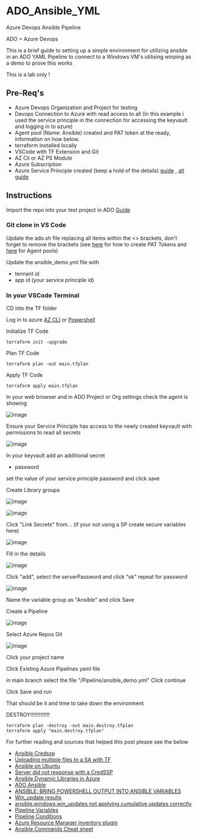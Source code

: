# ADO_Ansible_YML
Azure Devops Ansible Pipeline

ADO = Azure Devops

This is a brief guide to setting up a simple environment for utilizing ansible in an ADO YAML Pipeline to connect to a Windows VM's utilising winping as a demo to prove this works

This is a lab only !

## Pre-Req's

* Azure Devops Organization and Project for testing
* Devops Connection  to Azure with read access to all (In this example i used the service principle in the connection for accessing the keyvault and logging in to azure)
* Agent pool (Name: Ansible) created and PAT token at the ready, information on how below. 
* terraform installed locally
* VSCode with TF Extension and Git
* AZ Cli or AZ PS Module 
* Azure Subscription
* Azure Service Principle created (keep a hold of the details) [guide](https://learn.microsoft.com/en-us/azure/devops/integrate/get-started/authentication/service-principal-managed-identity?view=azure-devops) , [alt guide](https://learn.microsoft.com/en-us/cli/azure/create-an-azure-service-principal-azure-cli)

## Instructions

Import the repo into your test project in ADO [Guide](https://learn.microsoft.com/en-us/azure/devops/repos/git/import-git-repository?view=azure-devops)

### Git clone in VS Code 

Update the ado.sh file replacing all items within the <> brackets, don't forget to remove the brackets (see [here](https://learn.microsoft.com/en-us/azure/devops/organizations/accounts/use-personal-access-tokens-to-authenticate?view=azure-devops&tabs=Windows) for how to create PAT Tokens and [here](https://learn.microsoft.com/en-us/azure/devops/pipelines/agents/pools-queues?view=azure-devops&tabs=yaml%2Cbrowser) for Agent pools)

Update the ansible_demo.yml file with 

* tennant id
* app id (your service principle id)

### In your VSCode Terminal 

CD into the TF folder

Log in to azure [AZ CLI](https://learn.microsoft.com/en-us/cli/azure/authenticate-azure-cli) or [Powershell](https://learn.microsoft.com/en-us/powershell/azure/authenticate-azureps?view=azps-10.1.0)

Initialize TF Code

    terraform init -upgrade

Plan TF Code

    terraform plan -out main.tfplan

Apply TF Code

    terraform apply main.tfplan

In your web browser and in ADO Project or Org settings check the agent is showing

![image](https://github.com/knowlesy/ADO_Ansible/assets/20459678/5eff9620-d581-4c54-8986-dd3306a8bd3c)

Ensure your Service Principle has access to the newly created keyvault with permissions to read all secrets

![image](https://github.com/knowlesy/ADO_Ansible/assets/20459678/f86de58d-6b6b-4001-bb4b-dc089416bbcc)


In your keyvault add an additional secret

* password

set the value of your service principle password and click save


Create Library groups

![image](https://github.com/knowlesy/ADO_Ansible/assets/20459678/a5ce98f8-2137-493a-a24b-a1e7754f811a)

![image](https://github.com/knowlesy/ADO_Ansible/assets/20459678/47e699ab-5709-46c0-9988-9cc2e3d46430)

Click "Link Secrets" from... (if your not using a SP create secure variables here)

![image](https://github.com/knowlesy/ADO_Ansible/assets/20459678/c0ab10c5-4bda-41d8-9574-5edb5d4f5dff)

Fill in the details 

![image](https://github.com/knowlesy/ADO_Ansible/assets/20459678/f381f8fd-90b3-44ac-8555-7179735a4396)

Click "add", select the serverPassword and click "ok" repeat for password

![image](https://github.com/knowlesy/ADO_Ansible/assets/20459678/929a1d55-3c39-4882-8cf9-a920f6e79982)

Name the variable group as "Ansible" and click Save


Create a Pipeline 

![image](https://github.com/knowlesy/ADO_Ansible/assets/20459678/3ec03826-5bdf-4c59-9bf5-e22e1531926a)

Select Azure Repos Git 

![image](https://github.com/knowlesy/ADO_Ansible/assets/20459678/15acfc29-45b0-4057-bb39-041cc3d2380e)

Click your project name 

Click Existing Azure Pipelines yaml file

in main branch select the file "/Pipeline/ansible_demo.yml" Click continue

Click Save and run 

That should be it and time to take down the environment 

DESTROY!!!!!!!!!!!!!

    terraform plan -destroy -out main.destroy.tfplan
    terraform apply "main.destroy.tfplan"

For further reading and sources that helped this post  please see the below
* [Ansible Credssp](https://docs.ansible.com/ansible/latest/os_guide/windows_winrm.html#credssp)
* [Uploading multiple files to a SA with TF](https://thomasthornton.cloud/2022/07/11/uploading-contents-of-a-folder-to-azure-blob-storage-using-terraform/)
* [Ansible on Ubuntu](https://www.digitalocean.com/community/tutorials/how-to-install-and-configure-ansible-on-ubuntu-20-04)
* [Server did not response with a CredSSP ](https://stackoverflow.com/questions/62157332/ansible-winrm-server-did-not-response-with-a-credssp-token-after-step-step-5)
* [Ansible Dynamic Libraries in Azure](https://learn.microsoft.com/en-us/azure/developer/ansible/dynamic-inventory-configure?tabs=azure-cli)
* [ADO Ansible](https://theazureblog.co.uk/azure-devops-ansible)
* [ANSIBLE: BRING POWERSHELL OUTPUT INTO ANSIBLE VARIABLES](https://kmg.group/posts/2021-06-25-bring-powershell-output-to-ansible/)
* [Win_update results](https://www.reddit.com/r/ansible/comments/f6z6hv/win_update_results/)
* [ansible.windows.win_updates not applying cumulative updates correctly](https://github.com/ansible-collections/ansible.windows/issues/180)
* [Pipeline Variables](https://learn.microsoft.com/en-us/azure/devops/pipelines/process/variables?view=azure-devops&tabs=yaml%2Cbatch)
* [Pipeline Conditions](https://learn.microsoft.com/en-us/azure/devops/pipelines/process/conditions?view=azure-devops&tabs=yaml%2Cstages)
* [Azure Resource Manager inventory plugin](https://docs.ansible.com/ansible/latest/collections/azure/azcollection/azure_rm_inventory.html)
* [Ansible Commands Cheat sheet](https://docs.ansible.com/ansible/latest/command_guide/cheatsheet.html)
